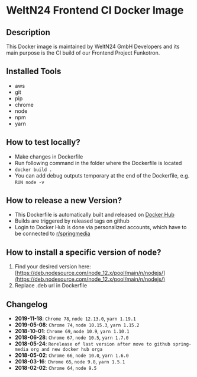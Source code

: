 # WeltN24 Frontend CI Docker Image

## Description
This Docker image is maintained by WeltN24 GmbH Developers and its main purpose is the CI build of our Frontend Project Funkotron.

## Installed Tools
- aws
- git
- pip
- chrome
- node
- npm
- yarn

## How to test locally?
- Make changes in Dockerfile
- Run following command in the folder where the Dockerfile is located
- `docker build .`
- You can add debug outputs temporary at the end of the Dockerfile, e.g. `RUN node -v`

## How to release a new Version?
- This Dockerfile is automatically built and released on [Docker Hub](https://hub.docker.com/r/springmedia/rbbt-fnk-docker-node-chrome-headless/)
- Builds are triggered by released tags on github
- Login to Docker Hub is done via personalized accounts, which have to be connected to [r/springmedia](https://hub.docker.com/u/springmedia/)

## How to install a specific version of node?
1. Find your desired version here: [https://deb.nodesource.com/node_12.x/pool/main/n/nodejs/](https://deb.nodesource.com/node_12.x/pool/main/n/nodejs/)
1. Replace .deb url in Dockerfile

## Changelog
- **2019-11-18**: `Chrome 78`, `node 12.13.0`, `yarn 1.19.1`
- **2019-05-08**: `Chrome 74`, `node 10.15.3`, `yarn 1.15.2`
- **2018-10-01**: `Chrome 69`, `node 10.9`, `yarn 1.10.1`
- **2018-06-28**: `Chrome 67`, `node 10.5`, `yarn 1.7.0`
- **2018-05-24**: `Rerelease of last version after move to github spring-media org and new docker hub orga`
- **2018-05-02**: `Chrome 66`, `node 10.0`, `yarn 1.6.0`
- **2018-03-16**: `Chrome 65`, `node 9.8`, `yarn 1.5.1`
- **2018-02-02**: `Chrome 64`, `node 9.5`
